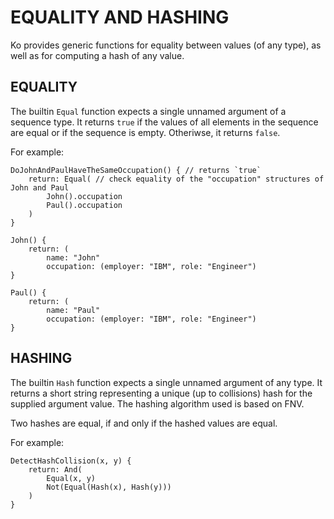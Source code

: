 # EQUALITY AND HASHING

Ko provides generic functions for equality between values (of any type),
as well as for computing a hash of any value.

## EQUALITY

The builtin `Equal` function expects a single unnamed argument of a sequence type.
It returns `true` if the values of all elements in the sequence are equal or if the 
sequence is empty. Otheriwse, it returns `false`.

For example:

	DoJohnAndPaulHaveTheSameOccupation() { // returns `true`
		return: Equal( // check equality of the "occupation" structures of John and Paul
			John().occupation
			Paul().occupation
		)
	}

	John() {
		return: (
			name: "John"
			occupation: (employer: "IBM", role: "Engineer")
	}

	Paul() {
		return: (
			name: "Paul"
			occupation: (employer: "IBM", role: "Engineer")
	}

## HASHING

The builtin `Hash` function expects a single unnamed argument of any type.
It returns a short string representing a unique (up to collisions) hash
for the supplied argument value. The hashing algorithm used is based on FNV.

Two hashes are equal, if and only if the hashed values are equal.

For example:

	DetectHashCollision(x, y) {
		return: And(
			Equal(x, y)
			Not(Equal(Hash(x), Hash(y)))
		)
	}
